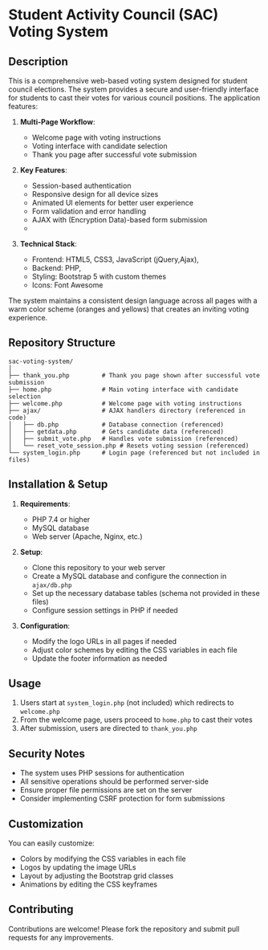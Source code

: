 # Student Activity Council (SAC) Voting System

## Description

This is a comprehensive web-based voting system designed for student council elections. The system provides a secure and user-friendly interface for students to cast their votes for various council positions. The application features:

1. **Multi-Page Workflow**:
   - Welcome page with voting instructions
   - Voting interface with candidate selection
   - Thank you page after successful vote submission

2. **Key Features**:
   - Session-based authentication
   - Responsive design for all device sizes
   - Animated UI elements for better user experience
   - Form validation and error handling
   - AJAX with (Encryption Data)-based form submission
   - 

3. **Technical Stack**:
   - Frontend: HTML5, CSS3, JavaScript (jQuery,Ajax),
   - Backend: PHP,
   - Styling: Bootstrap 5 with custom themes
   - Icons: Font Awesome

The system maintains a consistent design language across all pages with a warm color scheme (oranges and yellows) that creates an inviting voting experience.

## Repository Structure

```
sac-voting-system/
│
├── thank_you.php         # Thank you page shown after successful vote submission
├── home.php              # Main voting interface with candidate selection
├── welcome.php           # Welcome page with voting instructions
├── ajax/                 # AJAX handlers directory (referenced in code)
│   ├── db.php            # Database connection (referenced)
│   ├── getdata.php       # Gets candidate data (referenced)
│   ├── submit_vote.php   # Handles vote submission (referenced)
│   └── reset_vote_session.php # Resets voting session (referenced)
└── system_login.php      # Login page (referenced but not included in files)
```

## Installation & Setup

1. **Requirements**:
   - PHP 7.4 or higher
   - MySQL database
   - Web server (Apache, Nginx, etc.)

2. **Setup**:
   - Clone this repository to your web server
   - Create a MySQL database and configure the connection in `ajax/db.php`
   - Set up the necessary database tables (schema not provided in these files)
   - Configure session settings in PHP if needed

3. **Configuration**:
   - Modify the logo URLs in all pages if needed
   - Adjust color schemes by editing the CSS variables in each file
   - Update the footer information as needed

## Usage

1. Users start at `system_login.php` (not included) which redirects to `welcome.php`
2. From the welcome page, users proceed to `home.php` to cast their votes
3. After submission, users are directed to `thank_you.php`

## Security Notes

- The system uses PHP sessions for authentication
- All sensitive operations should be performed server-side
- Ensure proper file permissions are set on the server
- Consider implementing CSRF protection for form submissions

## Customization

You can easily customize:
- Colors by modifying the CSS variables in each file
- Logos by updating the image URLs
- Layout by adjusting the Bootstrap grid classes
- Animations by editing the CSS keyframes

## Contributing

Contributions are welcome! Please fork the repository and submit pull requests for any improvements.
